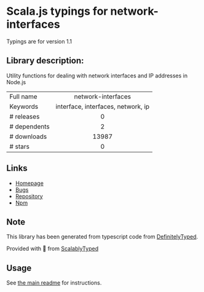 
# Scala.js typings for network-interfaces

Typings are for version 1.1

## Library description:
Utility functions for dealing with network interfaces and IP addresses in Node.js

|                    |                 |
| ------------------ | :-------------: |
| Full name          | network-interfaces |
| Keywords           | interface, interfaces, network, ip |
| # releases         | 0 |
| # dependents       | 2 |
| # downloads        | 13987 |
| # stars            | 0 |

## Links
- [Homepage](https://github.com/Wizcorp/network-interfaces#readme)
- [Bugs](https://github.com/Wizcorp/network-interfaces/issues)
- [Repository](https://github.com/Wizcorp/network-interfaces)
- [Npm](https://www.npmjs.com/package/network-interfaces)
    


## Note
This library has been generated from typescript code from [DefinitelyTyped](https://definitelytyped.org).

Provided with :purple_heart: from [ScalablyTyped](https://github.com/oyvindberg/ScalablyTyped)

## Usage
See [the main readme](../../readme.md) for instructions.


